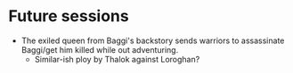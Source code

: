 # Future sessions

- The exiled queen from Baggi's backstory sends warriors to assassinate Baggi/get him killed while out adventuring.
  - Similar-ish ploy by Thalok against Loroghan?
